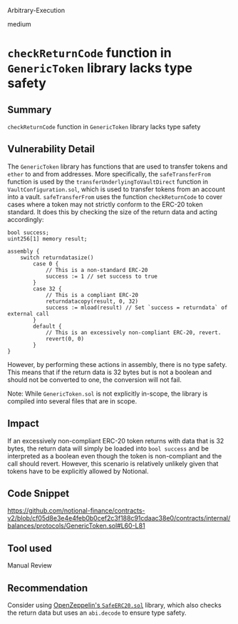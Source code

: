 Arbitrary-Execution

medium

# `checkReturnCode` function in `GenericToken` library lacks type safety

## Summary
`checkReturnCode` function in `GenericToken` library lacks type safety

## Vulnerability Detail
The `GenericToken` library has functions that are used to transfer tokens and `ether` to and from addresses. More specifically, the `safeTransferFrom` function is used by the `transferUnderlyingToVaultDirect` function in `VaultConfiguration.sol`, which is used to transfer tokens from an account into a vault. `safeTransferFrom` uses the function `checkReturnCode` to cover cases where a token may not strictly conform to the ERC-20 token standard. It does this by checking the size of the return data and acting accordingly:

```solidity
bool success;
uint256[1] memory result;

assembly {
    switch returndatasize()
        case 0 {
            // This is a non-standard ERC-20
            success := 1 // set success to true
        }
        case 32 {
            // This is a compliant ERC-20
            returndatacopy(result, 0, 32)
            success := mload(result) // Set `success = returndata` of external call
        }
        default {
            // This is an excessively non-compliant ERC-20, revert.
            revert(0, 0)
        }
}
```
However, by performing these actions in assembly, there is no type safety. This means that if the return data is 32 bytes but is not a boolean and should not be converted to one, the conversion will not fail.

Note: While `GenericToken.sol` is not explicitly in-scope, the library is compiled into several files that are in scope.

## Impact
If an excessively non-compliant ERC-20 token returns with data that is 32 bytes, the return data will simply be loaded into `bool success` and be interpreted as a boolean even though the token is non-compliant and the call should revert. However, this scenario is relatively unlikely given that tokens have to be explicitly allowed by Notional.

## Code Snippet
https://github.com/notional-finance/contracts-v2/blob/cf05d8e3e4e4feb0b0cef2c3f188c91cdaac38e0/contracts/internal/balances/protocols/GenericToken.sol#L60-L81

## Tool used

Manual Review

## Recommendation
Consider using [OpenZeppelin's `SafeERC20.sol`](https://github.com/OpenZeppelin/openzeppelin-contracts/blob/master/contracts/token/ERC20/utils/SafeERC20.sol) library, which also checks the return data but uses an `abi.decode` to ensure type safety.
